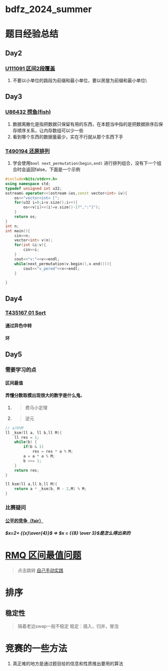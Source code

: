 # bdfz_2024_summer
# 题目经验总结
## Day2
### [U111091 区间2段覆盖](./day2/U111091/U111091.md)
1. 不要以小单位的路段为前缀和最小单位，要以房屋为前缀和最小单位\

## Day3
### [U86432 捞鱼(fish)](./day3/U86432/U86432.md)
1. 数据离散化是指把数据只保留有用的东西，在本题当中指的是把数据排序后保存顺序关系，让内存数组可以少一些
2. 看到哪个东西的数据量最少，实在不行就从那个东西下手

### [T490194 还原排列](./day3/T490194/T490194.md)
1. 学会使用`bool next_permutation(begin,end)` 进行排列组合，没有下一个组合时会返回false，下面是一个示例
```cpp
#include<bits/stdc++.h>
using namespace std;
typedef unsigned int u32;
ostream& operator<<(ostream &os,const vector<int> &v){
    os<<"vector<int> [";
    for(u32 i=0;i<v.size();i++){
        os<<v[i]<<(i!=v.size()-1?",":"]");
    }
    return os;
}
int n;
int main(){
    cin>>n;
    vector<int> v(n);
    for(int &i:v){
        cin>>i;
    }
    cout<<"v:"<<v<<endl;
    while(next_permutation(v.begin(),v.end())){
        cout<<"v_pered"<<v<<endl;
    }
    
}
```

## Day4
### [T435167 01 Sort](./day4/T435167/T435167.md)
#### 通过异色中转
#### 环

## Day5
### 需要学习的点
#### 区间最值
#### 弄懂分数取模出现很大的数字是什么鬼、
1. >费马小定理
2. >逆元
```cpp
// a/b%M
ll _ksm(ll a, ll b,ll M){
    ll res = 1;
    while(b) {
        if(b & 1)                    
            res = res * a % M;       
        a = a * a % M;               
        b >>= 1;                     
    }
    return res;
}

ll ksm(ll a,ll b,ll M){
    return a * _ksm(b, M - 2,M) % M;
}
```
### 比赛疑问
#### [公平的竞争（fair）](./day5/statement.pdf)
##### $x=2+ {{x}\over{4}}$  => $x = {{8} \over 3}$是怎么得出来的

# [RMQ 区间最值问题](./day5/RMQ_by_chat.md)
>点击跳转
[自己手动实践](./day5/RMQ/st.cpp)

# 排序
## 稳定性
>隔着老远swap一般不稳定
>稳定：插入，归并，冒泡

# 竞赛的一些方法

1. 真正难的地方是通过题目给的信息和性质推出要用的算法
